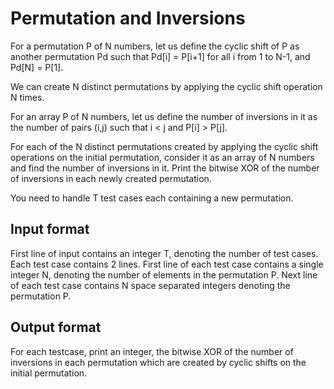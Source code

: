 # Permutation and Inversions

For a permutation P of N numbers, let us define the cyclic shift of P as another permutation Pd such that Pd[i] = P[i+1] for all i from 1 to N-1, and Pd[N] = P[1].

We can create N distinct permutations by applying the cyclic shift operation N times.

For an array P of N numbers, let us define the number of inversions in it as the number of pairs (i,j) such that i < j and P[i] > P[j].

For each of the N distinct permutations created by applying the cyclic shift operations on the initial permutation, consider it as an array of N numbers and find the number of inversions in it. Print the bitwise XOR of the number of inversions in each newly created permutation.

You need to handle T test cases each containing a new permutation.

## Input format

First line of input contains an integer T, denoting the number of test cases. Each test case contains 2 lines. First line of each test case contains a single integer N, denoting the number of elements in the permutation P. Next line of each test case contains N space separated integers denoting the permutation P.

## Output format

For each testcase, print an integer, the bitwise XOR of the number of inversions in each permutation which are created by cyclic shifts on the initial permutation.
